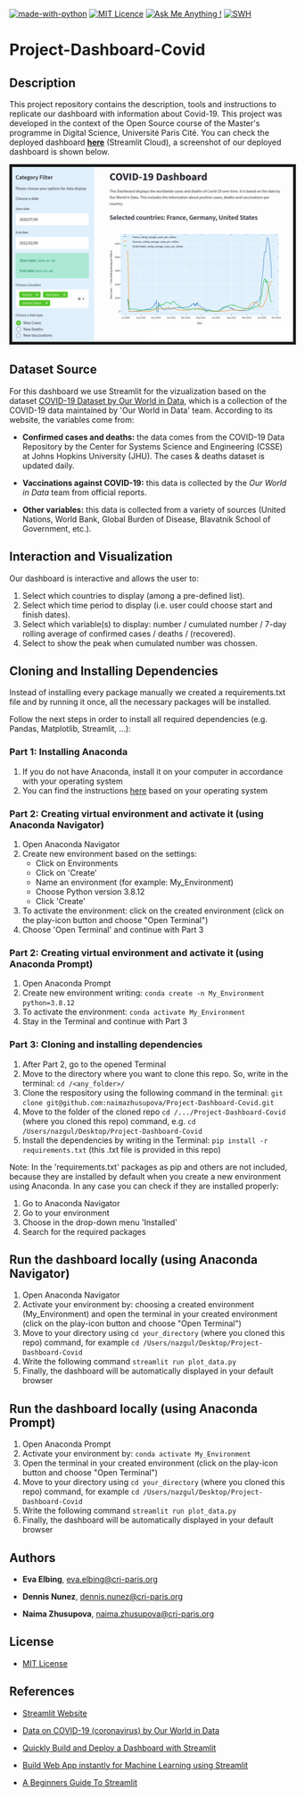 [![made-with-python](https://img.shields.io/badge/Made%20with-Python-1f425f.png)](https://www.python.org/)
[![MIT Licence](https://img.shields.io/badge/License-MIT-blue.png)](https://github.com/naimazhusupova/Project-Dashboard-Covid/blob/main/LICENSE)
[![Ask Me Anything !](https://img.shields.io/badge/Ask%20me-anything-1abc9c.png)](https://github.com/naimazhusupova/Project-Dashboard-Covid/issues)
[![SWH](https://archive.softwareheritage.org/badge/swh:1:dir:4344038aa64c26473fefb27c4dd8cca0c4748fc3/)](https://archive.softwareheritage.org/swh:1:dir:4344038aa64c26473fefb27c4dd8cca0c4748fc3;origin=https://github.com/naimazhusupova/Project-Dashboard-Covid;visit=swh:1:snp:2f48c1ea827e9550fc13ff660892cbac08d5a9a4;anchor=swh:1:rev:e9ceed24df5c4a852c30a152e7a741dbfdad9efc)



# Project-Dashboard-Covid


## Description

This project repository contains the description, tools and instructions to replicate our dashboard with information about Covid-19. This project was developed in the context of the Open Source course of the Master's programme in Digital Science, Université Paris Cité. You can check the deployed dashboard [**here**](https://share.streamlit.io/naimazhusupova/project-dashboard-covid/main/plot_data.py) (Streamlit Cloud), a screenshot of our deployed dashboard is shown below.

<p align="center">
    <kbd>
        <img src=".images/screenshot-dashboard.png" alt="image" width="680" border="5"/>
    </kbd>
</p>


## Dataset Source

For this dashboard we use Streamlit for the vizualization based on the dataset [COVID-19 Dataset by Our World in Data](https://github.com/owid/covid-19-data/blob/master/public/data/README.md), which is a collection of the COVID-19 data maintained by 'Our World in Data' team. According to its website, the variables come from:

- **Confirmed cases and deaths:** the data comes from the COVID-19 Data Repository by the Center for Systems Science and Engineering (CSSE) at Johns Hopkins University (JHU). The cases & deaths dataset is updated daily.

- **Vaccinations against COVID-19:** this data is collected by the _Our World in Data_ team from official reports.

- **Other variables:** this data is collected from a variety of sources (United Nations, World Bank, Global Burden of Disease, Blavatnik School of Government, etc.). 


## Interaction and Visualization

Our dashboard is interactive and allows the user to:

1. Select which countries to display (among a pre-defined list).
2. Select which time period to display (i.e. user could choose start and finish dates).
3. Select which variable(s) to display: number / cumulated number / 7-day rolling average of confirmed cases / deaths / (recovered).
4. Select to show the peak when cumulated number was chossen.


## Cloning and Installing Dependencies

Instead of installing every package manually we created a requirements.txt file and by running it once, all the necessary packages will be installed.

Follow the next steps in order to install all required dependencies (e.g. Pandas, Matplotlib, Streamlit, ...):

### Part 1: Installing Anaconda
1. If you do not have Anaconda, install it on your computer in accordance with your operating system
2. You can find the instructions [here]( https://docs.anaconda.com/anaconda/install/) based on your operating system

### Part 2: Creating virtual environment and activate it (using Anaconda Navigator)
1. Open Anaconda Navigator
2. Create new environment based on the settings:
    - Click on Environments
    - Click on 'Create'
    - Name an environment (for example: My_Environment)
    - Choose Python version 3.8.12
    - Click 'Create'
3. To activate the environment: click on the created environment (click on the play-icon button and choose "Open Terminal")
4. Choose 'Open Terminal' and continue with Part 3

### Part 2: Creating virtual environment and activate it (using Anaconda Prompt)
1. Open Anaconda Prompt
2. Create new environment writing: `conda create -n My_Environment python=3.8.12`
3. To activate the environment: `conda activate My_Environment`
4. Stay in the Terminal and continue with Part 3

### Part 3: Cloning and installing dependencies
1. After Part 2, go to the opened Terminal
2. Move to the directory where you want to clone this repo. So, write in the terminal: `cd /<any_folder>/`
3. Clone the respository using the following command in the terminal: `git clone git@github.com:naimazhusupova/Project-Dashboard-Covid.git`
4. Move to the folder of the cloned repo `cd /.../Project-Dashboard-Covid` (where you cloned this repo) command, e.g. `cd /Users/nazgul/Desktop/Project-Dashboard-Covid`
5. Install the dependencies by writing in the Terminal: `pip install -r requirements.txt` (this .txt file is provided in this repo)

Note:
In the 'requirements.txt' packages as pip and others are not included, because they are installed by default when you create a new environment using Anaconda. In any case you can check if they are installed properly:
1. Go to Anaconda Navigator
2. Go to your environment
3. Choose in the drop-down menu 'Installed'
4. Search for the required packages


## Run the dashboard locally (using Anaconda Navigator)

1. Open Anaconda Navigator
2. Activate your environment by: choosing a created environment (My_Environment) and open the terminal in your created environment (click on the play-icon button and choose "Open Terminal")
4. Move to your directory using `cd your_directory` (where you cloned this repo) command, for example `cd /Users/nazgul/Desktop/Project-Dashboard-Covid`
5. Write the following command `streamlit run plot_data.py`
6. Finally, the dashboard will be automatically displayed in your default browser


## Run the dashboard locally (using Anaconda Prompt)

1. Open Anaconda Prompt
2. Activate your environment by: `conda activate My_Environment`
3. Open the terminal in your created environment (click on the play-icon button and choose "Open Terminal")
4. Move to your directory using `cd your_directory` (where you cloned this repo) command, for example `cd /Users/nazgul/Desktop/Project-Dashboard-Covid`
5. Write the following command `streamlit run plot_data.py`
6. Finally, the dashboard will be automatically displayed in your default browser


## Authors

- **Eva Elbing**, <eva.elbing@cri-paris.org>

- **Dennis Nunez**, <dennis.nunez@cri-paris.org>

- **Naima Zhusupova**, <naima.zhusupova@cri-paris.org>


## License

- [MIT License](https://github.com/naimazhusupova/Project-Dashboard-Covid/blob/main/LICENSE)


## References

- [Streamlit Website](https://streamlit.io/)

- [Data on COVID-19 (coronavirus) by Our World in Data](https://github.com/owid/covid-19-data/blob/master/public/data/README.md)

- [Quickly Build and Deploy a Dashboard with Streamlit](https://towardsdatascience.com/quickly-build-and-deploy-an-application-with-streamlit-988ca08c7e83)

- [Build Web App instantly for Machine Learning using Streamlit](https://www.analyticsvidhya.com/blog/2021/06/build-web-app-instantly-for-machine-learning-using-streamlit/)

- [A Beginners Guide To Streamlit](https://www.geeksforgeeks.org/a-beginners-guide-to-streamlit/)

